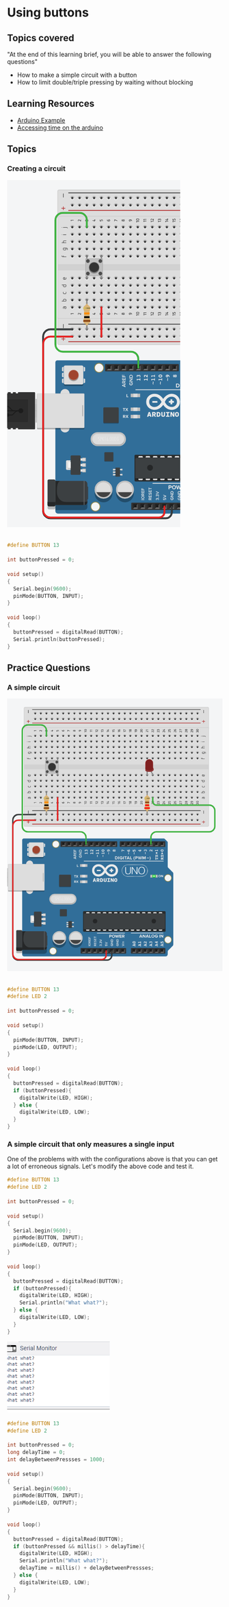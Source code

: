 # Using buttons

## Topics covered

"At the end of this learning brief, you will be able to answer the following questions"

* How to make a simple circuit with a button
* How to limit double/triple pressing by waiting without blocking

## Learning Resources

* [Arduino Example](https://www.arduino.cc/en/Tutorial/BuiltInExamples/Button)
* [Accessing time on the arduino](https://www.arduino.cc/reference/en/language/functions/time/millis/)

## Topics

### Creating a circuit

![](img/2022-03-14-12-48-29.png)

```cpp

#define BUTTON 13

int buttonPressed = 0;

void setup()
{
  Serial.begin(9600);
  pinMode(BUTTON, INPUT);
}

void loop()
{
  buttonPressed = digitalRead(BUTTON);
  Serial.println(buttonPressed);
}
```

## Practice Questions

### A simple circuit

![](img/2022-03-14-12-40-35.png)

```cpp

#define BUTTON 13
#define LED 2

int buttonPressed = 0;

void setup()
{
  pinMode(BUTTON, INPUT);
  pinMode(LED, OUTPUT);
}

void loop()
{
  buttonPressed = digitalRead(BUTTON);
  if (buttonPressed){
    digitalWrite(LED, HIGH);
  } else {
    digitalWrite(LED, LOW);
  }
}
```

### A simple circuit that only measures a single input

One of the problems with with the configurations above is that you can get a lot of erroneous signals. Let's modify the above code and test it. 

```cpp
#define BUTTON 13
#define LED 2

int buttonPressed = 0;

void setup()
{
  Serial.begin(9600);
  pinMode(BUTTON, INPUT);
  pinMode(LED, OUTPUT);
}

void loop()
{
  buttonPressed = digitalRead(BUTTON);
  if (buttonPressed){
    digitalWrite(LED, HIGH);
    Serial.println("What what?");
  } else {
    digitalWrite(LED, LOW);
  }
}
```
![](img/2022-03-14-12-43-07.png)

```cpp
#define BUTTON 13
#define LED 2

int buttonPressed = 0;
long delayTime = 0;
int delayBetweenPressses = 1000;

void setup()
{
  Serial.begin(9600);
  pinMode(BUTTON, INPUT);
  pinMode(LED, OUTPUT);
}

void loop()
{
  buttonPressed = digitalRead(BUTTON);
  if (buttonPressed && millis() > delayTime){
    digitalWrite(LED, HIGH);
    Serial.println("What what?");
    delayTime = millis() + delayBetweenPressses;
  } else {
    digitalWrite(LED, LOW);
  }
}
```
